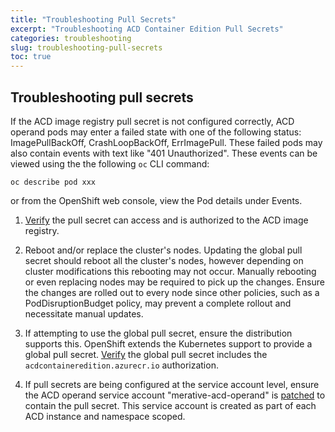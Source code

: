 ```yaml
---
title: "Troubleshooting Pull Secrets"
excerpt: "Troubleshooting ACD Container Edition Pull Secrets"
categories: troubleshooting
slug: troubleshooting-pull-secrets
toc: true
---
```


## Troubleshooting pull secrets

If the ACD image registry pull secret is not configured correctly, ACD operand pods may enter a failed state with one of the following status: ImagePullBackOff, CrashLoopBackOff, ErrImagePull. These failed pods may also contain events with text like "401 Unauthorized". These events can be viewed using the the following `oc` CLI command:

```oc describe pod xxx```

or from the OpenShift web console, view the Pod details under Events.

1. [Verify](/installing/installing/#verifying-acd-registry-access) the pull secret can access and is authorized to the ACD image registry.

1. Reboot and/or replace the cluster's nodes. Updating the global pull secret should reboot all the cluster's nodes, however depending on cluster modifications this rebooting may not occur. Manually rebooting or even replacing nodes may be required to pick up the changes. Ensure the changes are rolled out to every node since other policies, such as a PodDisruptionBudget policy, may prevent a complete rollout and necessitate manual updates.

1. If attempting to use the global pull secret, ensure the distribution supports this. OpenShift extends the Kubernetes support to provide a global pull secret. [Verify](/installing/installing/#acd-registry-pull-secret) the global pull secret includes the `acdcontaineredition.azurecr.io` authorization.

1. If pull secrets are being configured at the service account level, ensure the ACD operand service account "merative-acd-operand" is [patched](/installing/installing/#acd-registry-pull-secret) to contain the pull secret. This service account is created as part of each ACD instance and namespace scoped.

